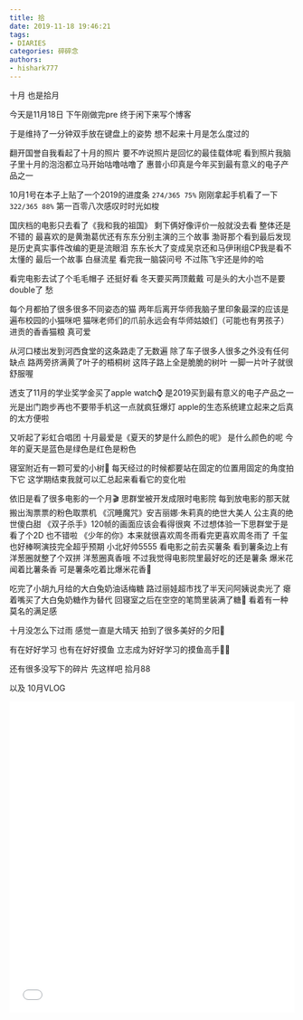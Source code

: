 ```yaml
---
title: 拾
date: 2019-11-18 19:46:21
tags: 
- DIARIES
categories: 碎碎念
authors:
- hishark777
---
```

十月 
也是拾月

今天是11月18日
下午刚做完pre
终于闲下来写个博客

于是维持了一分钟双手放在键盘上的姿势
想不起来十月是怎么度过的
<!--more-->
翻开国誉自我看起了十月的照片
要不咋说照片是回忆的最佳载体呢
看到照片我脑子里十月的泡泡都立马开始咕噜咕噜了
惠普小印真是今年买到最有意义的电子产品之一

10月1号在本子上贴了一个2019的进度条 `274/365 75%`
刚刚拿起手机看了一下 `322/365 88%`
第一百零八次感叹时时光如梭

国庆档的电影只去看了《我和我的祖国》
剩下俩好像评价一般就没去看
整体还是不错的
最喜欢的是黄渤葛优还有东东分别主演的三个故事
渤哥那个看到最后发现是历史真实事件改编的更是流眼泪
东东长大了变成吴京还和马伊琍组CP我是看不太懂的
最后一个故事 白昼流星 看完我一脑袋问号
不过陈飞宇还是帅的哈

看完电影去试了个毛毛帽子
还挺好看
冬天要买两顶戴戴
可是头的大小岂不是要double了
愁

每个月都拍了很多很多不同姿态的猫
两年后离开华师我脑子里印象最深的应该是遍布校园的小猫咪吧
猫咪老师们的爪前永远会有华师姑娘们（可能也有男孩子）进贡的香香猫粮
真可爱

从河口楼出发到河西食堂的这条路走了无数遍
除了车子很多人很多之外没有任何缺点
路两旁挤满黄了叶子的梧桐树
这阵子路上全是脆脆的树叶
一脚一片叶子就很舒服喔

透支了11月的学业奖学金买了apple watch⌚️
是2019买到最有意义的电子产品之一
光是出门跑步再也不要带手机这一点就疯狂爆灯
apple的生态系统建立起来之后真的太方便啦

又听起了彩虹合唱团
十月最爱是《夏天的梦是什么颜色的呢》
是什么颜色的呢
今年的夏天是蓝色是绿色是红色是粉色

寝室附近有一颗可爱的小树🌲
每天经过的时候都要站在固定的位置用固定的角度拍下它
这学期结束我就可以汇总起来看看它的变化啦

依旧是看了很多电影的一个月🎬
思群堂被开发成限时电影院
每到放电影的那天就搬出淘票票的粉色取票机
《沉睡魔咒》安吉丽娜·朱莉真的绝世大美人 公主真的绝世傻白甜
《双子杀手》120帧的画面应该会看得很爽 不过想体验一下思群堂于是看了个2D 也不错啦
《少年的你》本来就很喜欢周冬雨看完更喜欢周冬雨了 千玺也好棒啊演技完全超乎预期 小北好帅5555
看电影之前去买薯条
看到薯条边上有洋葱圈就整了个双拼
洋葱圈真香哦
不过我觉得电影院里最好吃的还是薯条 
爆米花闻着比薯条香 可是薯条吃着比爆米花香🍿

吃完了小胡九月给的大白兔奶油话梅糖
路过丽娃超市找了半天问阿姨说卖光了
瘪着嘴买了大白兔奶糖作为替代
回寝室之后在空空的笔筒里装满了糖🍬
看着有一种莫名的满足感

十月没怎么下过雨
感觉一直是大晴天
拍到了很多美好的夕阳🌇

有在好好学习
也有在好好摸鱼
立志成为好好学习的摸鱼高手✊🏻

还有很多没写下的碎片
先这样吧
拾月88

以及
10月VLOG

<iframe src="//player.bilibili.com/player.html?aid=74136621&cid=126741969&page=1" scrolling="no" border="0" frameborder="no" framespacing="0" allowfullscreen="true" width="100%" height="550"> </iframe>
